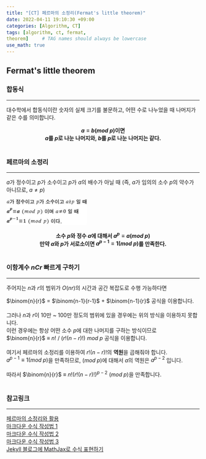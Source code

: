 ```yaml
---
title: "[CT] 페르마의 소정리(Fermat's little theorem)"
date: 2022-04-11 19:10:30 +09:00
categories: [Algorithm, CT]
tags: [algorithm, ct, fermat, 
theorem]     # TAG names should always be lowercase
use_math: true
---
```

## Fermat's little theorem  

### 합동식
---
대수학에서 합동식이란 숫자의 실제 크기를 불문하고, 어떤 수로 나누었을 때 나머지가 같은 수를 의미합니다.  

**<center>$a ≡ b (mod \; p)$이면  
$a$를 $p$로 나눈 나머지와, $b$를 $p$로 나눈 나머지는 같다.</center>**
<br>

### 페르마의 소정리
---
$a$가 정수이고 $p$가 소수이고 $p$가 $a$의 배수가 아닐 때 (즉, $a$가 임의의 소수 $p$의 약수가 아니므로, $a≠p$)

![fermat](/assets/img/2022-04-11/1_fermat_little_theorem.jpeg)
**<center>소수 $p$와 정수 $a$에 대해서 $a^p ≡ a (mod \; p)$<br> 
만약 $a$와 $p$가 서로소이면 $a^{p-1} ≡ 1 (mod \; p)$를 만족한다.</center>**
<br>

### 이항계수 $nCr$ 빠르게 구하기
---
주어지는 $n$과 $r$의 범위가 $O(nr)$의 시간과 공간 복잡도로 수행 가능하다면

$\binom{n}{r}$ = $\binom{n-1}{r-1}$ + $\binom{n-1}{r}$
공식을 이용합니다.
<br><br>
그러나 $n$과 $r$이 10만 ~ 100만 정도의 범위에 있을 경우에는 위의 방식을 이용하지 못합니다.  
이런 경우에는 항상 어떤 소수 $p$에 대한 나머지를 구하는 방식이므로  
$\binom{n}{r}$ ≡ $n!$ / $(r!(n-r)!)$ $mod \; p$ 공식을 이용합니다.
<br><br>
여기서 페르마의 소정리를 이용하여 $r!(n-r)!$의 **역원**을 곱해줘야 합니다.  
$a^{p-1} ≡ 1 (mod \; p)$을 만족하므로, $(mod \; p)$에 대해서 $a$의 역원은 $a^{p-2}$ 입니다.
<br><br>
따라서 $\binom{n}{r}$ ≡ $n!(r!(n-r)!)^{p-2}$ $(mod \; p)$을 만족합니다.
<br><br>

### 참고링크
---
[페르마의 소정리와 활용](https://rebro.kr/105)  
[마크다운 수식 작성법 1](https://csrgxtu.github.io/2015/03/20/Writing-Mathematic-Fomulars-in-Markdown/)  
[마크다운 수식 작성법 2](https://velog.io/@d2h10s/LaTex-Markdown-%EC%88%98%EC%8B%9D-%EC%9E%91%EC%84%B1%EB%B2%95)   
[마크다운 수식 작성법 3](https://huni0318.github.io/blog/blog-etc/2020-12-21-markdown-tutorial2/)  
[Jekyll 블로그에 MathJax로 수식 표현하기](https://mkkim85.github.io/blog-apply-mathjax-to-jekyll-and-github-pages/)
